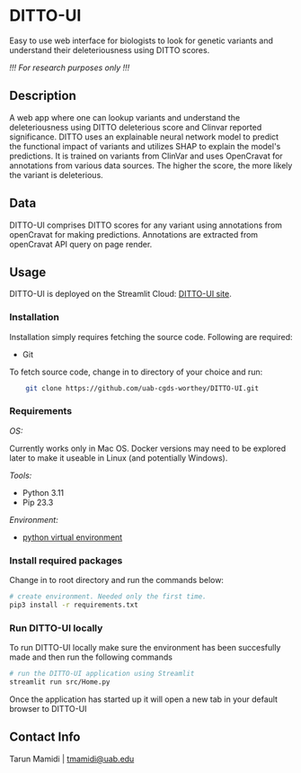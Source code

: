 # DITTO-UI

Easy to use web interface for biologists to look for genetic variants and understand their deleteriousness
using DITTO scores.

_!!! For research purposes only !!!_

## Description

A web app where one can lookup variants and understand the deleteriousness using DITTO deleterious score and Clinvar
reported significance. DITTO uses an explainable neural network model to predict the functional impact of variants and
utilizes SHAP to explain the model's predictions. It is trained on variants from ClinVar and uses OpenCravat for
annotations from various data sources. The higher the score, the more likely the variant is deleterious.

## Data

DITTO-UI comprises DITTO scores for any variant using annotations from openCravat
for making predictions. Annotations are extracted from openCravat API query on page render.

## Usage

DITTO-UI is deployed on the Streamlit Cloud: [DITTO-UI site](https://cgds-ditto.streamlit.app).

### Installation

Installation simply requires fetching the source code. Following are required:

- Git

To fetch source code, change in to directory of your choice and run:

```sh
    git clone https://github.com/uab-cgds-worthey/DITTO-UI.git
```

### Requirements

*OS:*

Currently works only in Mac OS. Docker versions may need to be explored later to make it useable in Linux (and
potentially Windows).

*Tools:*

- Python 3.11
- Pip 23.3

*Environment:*

- [python virtual environment](https://docs.python.org/3/tutorial/venv.html)

### Install required packages

Change in to root directory and run the commands below:

```sh
# create environment. Needed only the first time.
pip3 install -r requirements.txt
```

### Run DITTO-UI locally

To run DITTO-UI locally make sure the environment has been succesfully made and then run the following commands

```sh
# run the DITTO-UI application using Streamlit
streamlit run src/Home.py
```

Once the application has started up it will open a new tab in your default browser to DITTO-UI

## Contact Info

Tarun Mamidi | tmamidi@uab.edu

